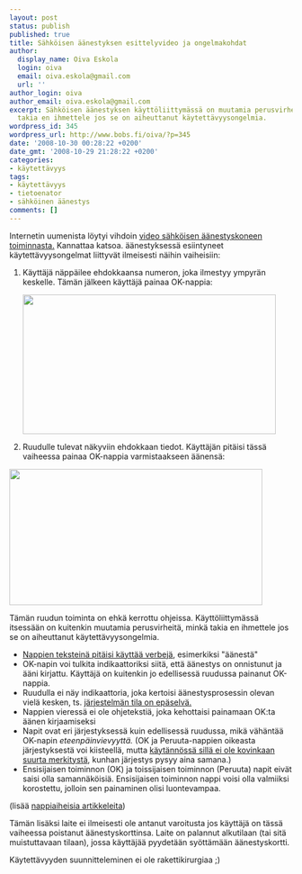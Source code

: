 ```yaml
---
layout: post
status: publish
published: true
title: Sähköisen äänestyksen esittelyvideo ja ongelmakohdat
author:
  display_name: Oiva Eskola
  login: oiva
  email: oiva.eskola@gmail.com
  url: ''
author_login: oiva
author_email: oiva.eskola@gmail.com
excerpt: Sähköisen äänestyksen käyttöliittymässä on muutamia perusvirheitä, minkä
  takia en ihmettele jos se on aiheuttanut käytettävyysongelmia.
wordpress_id: 345
wordpress_url: http://www.bobs.fi/oiva/?p=345
date: '2008-10-30 00:28:22 +0200'
date_gmt: '2008-10-29 21:28:22 +0200'
categories:
- käytettävyys
tags:
- käytettävyys
- tietoenator
- sähköinen äänestys
comments: []
---
```

<p>Internetin uumenista löytyi vihdoin <a title="Sähköinen äänestäminen 2008" href="http://www.vaalit.fi/sahkoinenaanestaminen/esitys/esitys1.html">video sähköisen äänestyskoneen toiminnasta.</a> Kannattaa katsoa. äänestyksessä esiintyneet käytettävyysongelmat liittyvät ilmeisesti näihin vaiheisiin:</p>
<ol>
<li>Käyttäjä näppäilee ehdokkaansa numeron, joka ilmestyy ympyrän keskelle. Tämän jälkeen käyttäjä painaa OK-nappia:<a id="more"></a><a id="more-345"></a></li>
<p><a href="{{ site.baseurl }}/images/2008/10/aanestys1.png"><img class="alignnone size-full wp-image-346" title="äänestys1" src="{{ site.baseurl }}/images/2008/10/aanestys1.png" alt="" width="450" height="248" /></a></p>
<li>Ruudulle tulevat näkyviin ehdokkaan tiedot. Käyttäjän pitäisi tässä vaiheessa painaa OK-nappia varmistaakseen äänensä:</li>
</ol>
<p><a href="{{ site.baseurl }}/images/2008/10/aanestys2.png"><img class="alignnone size-full wp-image-347" title="äänestys2" src="{{ site.baseurl }}/images/2008/10/aanestys2.png" alt="" width="450" height="242" /></a></p>
<p>Tämän ruudun toiminta on ehkä kerrottu ohjeissa. Käyttöliittymässä itsessään on kuitenkin muutamia perusvirheitä, minkä takia en ihmettele jos se on aiheuttanut käytettävyysongelmia.</p>
<ul>
<li><a title="Usability Tip: Use Verbs as Labels on Buttons" href="http://www.usabilitypost.com/2008/08/30/usability-tip-use-verbs-as-labels-on-buttons/">Nappien teksteinä pitäisi käyttää verbejä</a>, esimerkiksi "äänestä"</li>
<li>OK-napin voi tulkita indikaattoriksi siitä, että äänestys on onnistunut ja ääni kirjattu. Käyttäjä on kuitenkin jo edellisessä ruudussa painanut OK-nappia.</li>
<li>Ruudulla ei näy indikaattoria, joka kertoisi äänestysprosessin olevan vielä kesken, ts. <a title="Heuristinen arviointi" href="http://virtlab.joensuu.fi/heuristinenarviointi.htm">järjestelmän tila on epäselvä.</a></li>
<li>Nappien vieressä ei ole ohjetekstiä, joka kehottaisi painamaan OK:ta äänen kirjaamiseksi</li>
<li>Napit ovat eri järjestyksessä kuin edellisessä ruudussa, mikä vähäntää OK-napin <em>eteenpäinvievyyttä.</em> (OK ja Peruuta-nappien oikeasta järjestyksestä voi kiisteellä, mutta <a title="OK&ndash;Cancel or Cancel&ndash;OK?" href="http://www.useit.com/alertbox/ok-cancel.html">käytännössä sillä ei ole kovinkaan suurta merkitystä</a>, kunhan järjestys pysyy aina samana.)</li>
<li>Ensisijaisen toiminnon (OK) ja toissijaisen toiminnon (Peruuta) napit eivät saisi olla samannäköisiä. Ensisijaisen toiminnon nappi voisi olla valmiiksi korostettu, jolloin sen painaminen olisi luontevampaa.</li>
</ul>
<p>(lisää <a title="Functioning form: Articles About Buttons" href="http://www.lukew.com/ff/entry.asp?740">nappiaiheisia artikkeleita</a>)</p>
<p>Tämän lisäksi laite ei ilmeisesti ole antanut varoitusta jos käyttäjä on tässä vaiheessa poistanut äänestyskorttinsa. Laite on palannut alkutilaan (tai sitä muistuttavaan tilaan), jossa käyttäjää pyydetään syöttämään äänestyskortti.</p>
<p>Käytettävyyden suunnitteleminen ei ole rakettikirurgiaa ;)</p>
